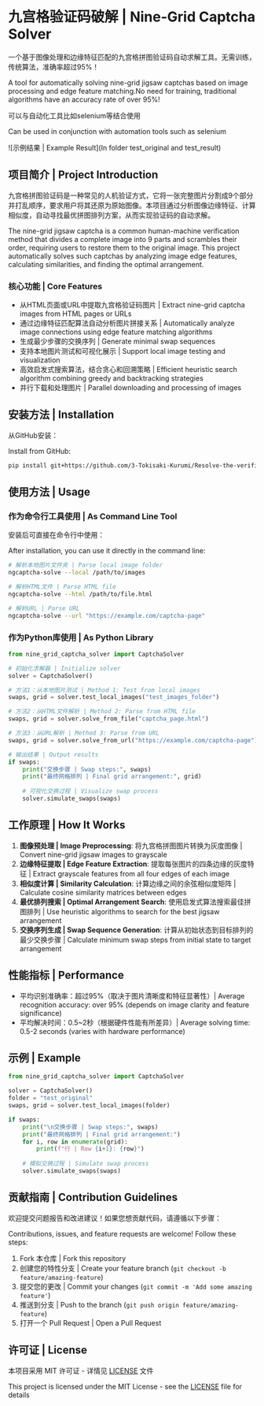 # 九宫格验证码破解 | Nine-Grid Captcha Solver

一个基于图像处理和边缘特征匹配的九宫格拼图验证码自动求解工具。无需训练，传统算法，准确率超过95%！

A tool for automatically solving nine-grid jigsaw captchas based on image processing and edge feature matching.No need for training, traditional algorithms have an accuracy rate of over 95%!

可以与自动化工具比如selenium等结合使用

Can be used in conjunction with automation tools such as selenium

![示例结果 | Example Result](In folder test_original and test_result)

## 项目简介 | Project Introduction

九宫格拼图验证码是一种常见的人机验证方式，它将一张完整图片分割成9个部分并打乱顺序，要求用户将其还原为原始图像。本项目通过分析图像边缘特征、计算相似度，自动寻找最优拼图排列方案，从而实现验证码的自动求解。

The nine-grid jigsaw captcha is a common human-machine verification method that divides a complete image into 9 parts and scrambles their order, requiring users to restore them to the original image. This project automatically solves such captchas by analyzing image edge features, calculating similarities, and finding the optimal arrangement.

### 核心功能 | Core Features

- 从HTML页面或URL中提取九宫格验证码图片 | Extract nine-grid captcha images from HTML pages or URLs
- 通过边缘特征匹配算法自动分析图片拼接关系 | Automatically analyze image connections using edge feature matching algorithms
- 生成最少步骤的交换序列 | Generate minimal swap sequences
- 支持本地图片测试和可视化展示 | Support local image testing and visualization
- 高效启发式搜索算法，结合贪心和回溯策略 | Efficient heuristic search algorithm combining greedy and backtracking strategies
- 并行下载和处理图片 | Parallel downloading and processing of images

## 安装方法 | Installation

从GitHub安装：

Install from GitHub:

```bash
pip install git+https://github.com/3-Tokisaki-Kurumi/Resolve-the-verification-code-for-the-nine-grid-Jigsaw-puzzle.git
```

## 使用方法 | Usage

### 作为命令行工具使用 | As Command Line Tool

安装后可直接在命令行中使用：

After installation, you can use it directly in the command line:

```bash
# 解析本地图片文件夹 | Parse local image folder
ngcaptcha-solve --local /path/to/images

# 解析HTML文件 | Parse HTML file
ngcaptcha-solve --html /path/to/file.html

# 解析URL | Parse URL
ngcaptcha-solve --url "https://example.com/captcha-page"
```

### 作为Python库使用 | As Python Library

```python
from nine_grid_captcha_solver import CaptchaSolver

# 初始化求解器 | Initialize solver
solver = CaptchaSolver()

# 方法1：从本地图片测试 | Method 1: Test from local images
swaps, grid = solver.test_local_images("test_images_folder")

# 方法2：从HTML文件解析 | Method 2: Parse from HTML file
swaps, grid = solver.solve_from_file("captcha_page.html")

# 方法3：从URL解析 | Method 3: Parse from URL
swaps, grid = solver.solve_from_url("https://example.com/captcha-page")

# 输出结果 | Output results
if swaps:
    print("交换步骤 | Swap steps:", swaps)
    print("最终网格排列 | Final grid arrangement:", grid)
    
    # 可视化交换过程 | Visualize swap process
    solver.simulate_swaps(swaps)
```

## 工作原理 | How It Works

1. **图像预处理 | Image Preprocessing**: 将九宫格拼图图片转换为灰度图像 | Convert nine-grid jigsaw images to grayscale
2. **边缘特征提取 | Edge Feature Extraction**: 提取每张图片的四条边缘的灰度特征 | Extract grayscale features from all four edges of each image
3. **相似度计算 | Similarity Calculation**: 计算边缘之间的余弦相似度矩阵 | Calculate cosine similarity matrices between edges
4. **最优排列搜索 | Optimal Arrangement Search**: 使用启发式算法搜索最佳拼图排列 | Use heuristic algorithms to search for the best jigsaw arrangement
5. **交换序列生成 | Swap Sequence Generation**: 计算从初始状态到目标排列的最少交换步骤 | Calculate minimum swap steps from initial state to target arrangement

## 性能指标 | Performance

- 平均识别准确率：超过95%（取决于图片清晰度和特征显著性）| Average recognition accuracy: over 95% (depends on image clarity and feature significance)
- 平均解决时间：0.5~2秒（根据硬件性能有所差异）| Average solving time: 0.5-2 seconds (varies with hardware performance)

## 示例 | Example

```python
from nine_grid_captcha_solver import CaptchaSolver

solver = CaptchaSolver()
folder = "test_original"
swaps, grid = solver.test_local_images(folder)

if swaps:
    print("\n交换步骤 | Swap steps:", swaps)
    print("最终网格排列 | Final grid arrangement:")
    for i, row in enumerate(grid):
        print(f"行 | Row {i+1}: {row}")
    
    # 模拟交换过程 | Simulate swap process
    solver.simulate_swaps(swaps)
```

## 贡献指南 | Contribution Guidelines

欢迎提交问题报告和改进建议！如果您想贡献代码，请遵循以下步骤：

Contributions, issues, and feature requests are welcome! Follow these steps:

1. Fork 本仓库 | Fork this repository
2. 创建您的特性分支 | Create your feature branch (`git checkout -b feature/amazing-feature`)
3. 提交您的更改 | Commit your changes (`git commit -m 'Add some amazing feature'`)
4. 推送到分支 | Push to the branch (`git push origin feature/amazing-feature`)
5. 打开一个 Pull Request | Open a Pull Request

## 许可证 | License

本项目采用 MIT 许可证 - 详情见 [LICENSE](LICENSE) 文件

This project is licensed under the MIT License - see the [LICENSE](LICENSE) file for details 
